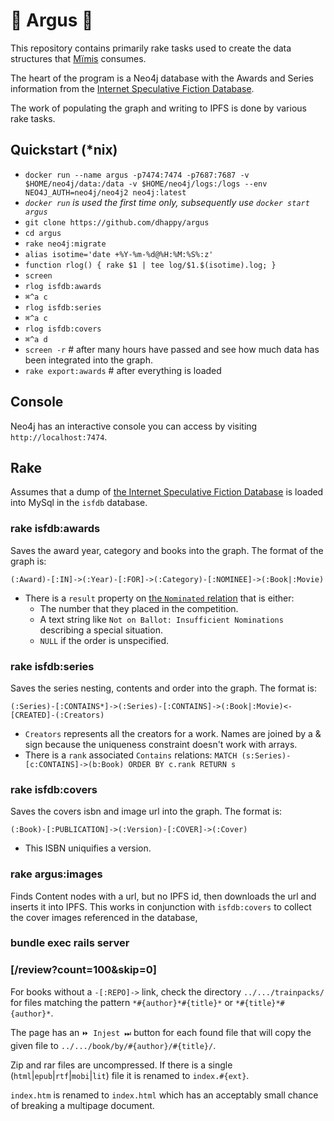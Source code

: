 # 🦚 Argus 🦚

This repository contains primarily rake tasks used to create the data structures that [Mïmis](//github.com/dhappy/mimis) consumes.

The heart of the program is a Neo4j database with the Awards and Series information from the [Internet Speculative Fiction Database](//isfdb.org).

The work of populating the graph and writing to IPFS is done by various rake tasks.

## Quickstart (*nix)

* `docker run --name argus -p7474:7474 -p7687:7687 -v $HOME/neo4j/data:/data -v $HOME/neo4j/logs:/logs --env NEO4J_AUTH=neo4j/neo4j2 neo4j:latest`
* *`docker run` is used the first time only, subsequently use `docker start argus`*
* `git clone https://github.com/dhappy/argus`
* `cd argus`
* `rake neo4j:migrate`
* `alias isotime='date +%Y-%m-%d@%H:%M:%S%:z'`
* `function rlog() { rake $1 | tee log/$1.$(isotime).log; }`
* `screen`
* `rlog isfdb:awards`
* `⌘^a c`
* `rlog isfdb:series`
* `⌘^a c`
* `rlog isfdb:covers`
* `⌘^a d`
* `screen -r` # after many hours have passed and see how much data has been integrated into the graph.
* `rake export:awards` # after everything is loaded

## Console

Neo4j has an interactive console you can access by visiting `http://localhost:7474`.

## Rake

Assumes that a dump of [the Internet Speculative Fiction Database](http://www.isfdb.org/wiki/index.php/ISFDB_Downloads) is loaded into MySql in the `isfdb` database.

### rake isfdb:awards

Saves the award year, category and books into the graph. The format of the graph is:

`(:Award)-[:IN]->(:Year)-[:FOR]->(:Category)-[:NOMINEE]->(:Book|:Movie)`

* There is a `result` property on [the `Nominated` relation](app/models/nominated.rb) that is either:
  * The number that they placed in the competition.
  * A text string like `Not on Ballot: Insufficient Nominations` describing a special situation.
  * `NULL` if the order is unspecified.

### rake isfdb:series

Saves the series nesting, contents and order into the graph. The format is:

`(:Series)-[:CONTAINS*]->(:Series)-[:CONTAINS]->(:Book|:Movie)<-[CREATED]-(:Creators)`

* `Creators` represents all the creators for a work. Names are joined by a & sign because the uniqueness constraint doesn't work with arrays.
* There is a `rank` associated `Contains` relations: `MATCH (s:Series)-[c:CONTAINS]->(b:Book) ORDER BY c.rank RETURN s`

### rake isfdb:covers

Saves the covers isbn and image url into the graph. The format is:

`(:Book)-[:PUBLICATION]->(:Version)-[:COVER]->(:Cover)`

* This ISBN uniquifies a version.

### rake argus:images

Finds Content nodes with a url, but no IPFS id, then downloads the url and inserts it into IPFS. This works in conjunction with `isfdb:covers` to collect the cover images referenced in the database,

<!--
### rake epubs:create

Spiders a directory tree and where there is an index.html, but no index.epub, it creates the necessary files for a basic epub and zips the directory to index.epub.

There's a git repo created for every position in the corpus (the Hugo and Nebula Award literary nominees). In that directory is an exploded EPUB (EPUB is just a particularly structured ZIP archive).

### rake epubs:git

Spiders and in directories with an index.epub the file is exploded, the results added to git, and the commit [pushed to IPFS](//github.com/dhappy/git-remote-igis).

### rake export:covers

Creates a regular unix filesystem of the form `book/by/#{author}/#{title}/#{isbn}.#{type}` from the IPFS ids stored in `Cover` objects.

### rake git:cmd['add -r .']

Spiders and, for each repository that is found, add all the files.

### rake git:commit['importing images 🖼']

Spiders and, for each repository that is found, commits with the given message and pushes to IPFS.

### rake export:ipfs

Creates a mutable filesystem with all the award winning books with content.

### rake export:awards
-->

### bundle exec rails server

### [/review?count=100&skip=0]

For books without a `-[:REPO]->` link, check the directory `../.../trainpacks/` for files matching the pattern `*#{author}*#{title}*` or `*#{title}*#{author}*`.

The page has an `⏩ Injest ⏭` button for each found file that will copy the given file to `../.../book/by/#{author}/#{title}/`.

Zip and rar files are uncompressed. If there is a single (`html`|`epub`|`rtf`|`mobi`|`lit`) file it is renamed to `index.#{ext}`.

`index.htm` is renamed to `index.html` which has an acceptably small chance of breaking a multipage document.
